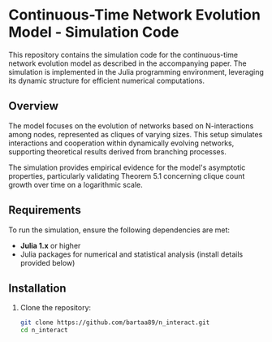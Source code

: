 # Continuous-Time Network Evolution Model - Simulation Code

This repository contains the simulation code for the continuous-time network evolution model as described in the accompanying paper. The simulation is implemented in the Julia programming environment, leveraging its dynamic structure for efficient numerical computations.

## Overview

The model focuses on the evolution of networks based on N-interactions among nodes, represented as cliques of varying sizes. This setup simulates interactions and cooperation within dynamically evolving networks, supporting theoretical results derived from branching processes.

The simulation provides empirical evidence for the model's asymptotic properties, particularly validating Theorem 5.1 concerning clique count growth over time on a logarithmic scale.

## Requirements

To run the simulation, ensure the following dependencies are met:

- **Julia 1.x** or higher
- Julia packages for numerical and statistical analysis (install details provided below)

## Installation

1. Clone the repository:
   ```bash
   git clone https://github.com/bartaa89/n_interact.git
   cd n_interact

